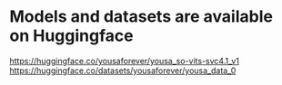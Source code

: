 # Models and datasets are available on Huggingface
https://huggingface.co/yousaforever/yousa_so-vits-svc4.1_v1
https://huggingface.co/datasets/yousaforever/yousa_data_0
